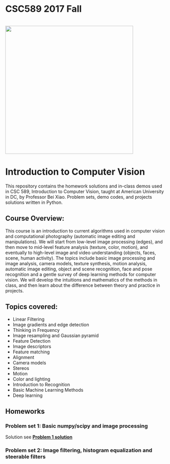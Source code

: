 # CSC589 2017 Fall



<br>
<img src="https://venturebeat.com/wp-content/uploads/2017/01/computer-vision.jpg?fit=2048%2C1281&strip=all" width="400"/>
<br>

<h1>Introduction to Computer Vision</h1>

This repository contains the homework solutions and in-class demos used in CSC 589, Introduction to Computer Vision, taught at American University in DC, by Professor Bei Xiao. Problem sets, demo codes, and projects solutions written in Python. 

<h2>Course Overview:</h2>
This course is an introduction to current algorithms used in computer vision and computational photography (automatic image editing and manipulations). We will start from low-level image processing (edges), and then move to mid-level feature analysis (texture, color, motion), and eventually to high-level image and video understanding (objects, faces, scene, human activity).  The topics include basic image processing and image analysis, camera models, texture synthesis, motion analysis, automatic image editing, object and scene recognition, face and pose recognition and a gentle survey of deep learning methods for computer vision. We will develop the intuitions and mathematics of the methods in class, and then learn about the difference between theory and practice in projects.


<h2>Topics covered:</h2>

<ul>
  <li>Linear Filtering</li>
  <li>Image gradients and edge detection</li>
  <li>Thinking in Frequency</li>
  <li>Image resampling and Gaussian pyramid</li>
  <li>Feature Detection</li>
  <li>Image descriptors</li>
  <li>Feature matching</li>
  <li>Alignment</li>
  <li>Camera models</li>
  <li>Stereos</li>
  <li>Motion</li>
  <li>Color and lighting </li>
  <li>Introduction to Recognition </li>
  <li>Basic Machine Learning Methods </li>
  <li> Deep learning </li>
</ul>  

<h2>Homeworks</h2>
<h3>Problem set 1: Basic numpy/scipy and image processing </h3>
Solution see <b><a href="https://github.com/fruittree/CSC5892017Fall/blob/master/ProblemSet1Solution.py">Problem 1 solution</a></b>

<h3>Problem set 2: Image filtering, histogram equalization and steerable filters </h3>





